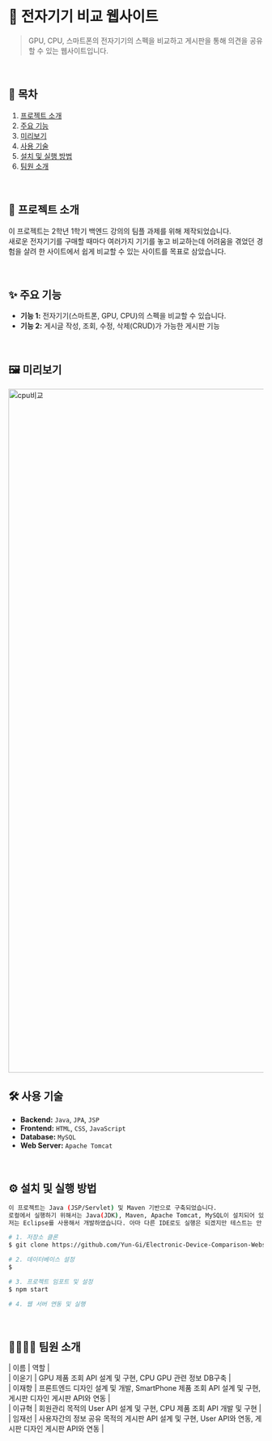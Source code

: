 # 🚀 전자기기 비교 웹사이트

> GPU, CPU, 스마트폰의 전자기기의 스펙을 비교하고 게시판을 통해 의견을 공유할 수 있는 웹사이트입니다.

<br>

## 📖 목차

1. [프로젝트 소개](#-프로젝트-소개)
2. [주요 기능](#-주요-기능)
3. [미리보기](#%EF%B8%8F-미리보기)
4. [사용 기술](#%EF%B8%8F-사용-기술)
5. [설치 및 실행 방법](#%EF%B8%8F-설치-및-실행-방법)
6. [팀원 소개](#%E2%80%8D%E2%80%8D%E2%80%8D-팀원-소개)
   
<br>

## 📌 프로젝트 소개

이 프로젝트는 2학년 1학기 백엔드 강의의 팀플 과제를 위해 제작되었습니다.  
새로운 전자기기를 구매할 때마다 여러가지 기기를 놓고 비교하는데 어려움을 겪었던 경험을 살려 한 사이트에서 쉽게 비교할 수 있는 사이트를 목표로 삼았습니다.

<br>

## ✨ 주요 기능

- **기능 1:** 전자기기(스마트폰, GPU, CPU)의 스펙을 비교할 수 있습니다.
- **기능 2:** 게시글 작성, 조회, 수정, 삭제(CRUD)가 가능한 게시판 기능

<br>

## 🖼️ 미리보기

<img width="2862" height="1350" alt="cpu비교" src="https://github.com/user-attachments/assets/dba4fb9f-87bc-4548-b058-7363469b49e6" />

<br>

## 🛠️ 사용 기술

- **Backend:** `Java`, `JPA`, `JSP`
- **Frontend:** `HTML`, `CSS`, `JavaScript`
- **Database:** `MySQL`
- **Web Server:** `Apache Tomcat`
<br>

## ⚙️ 설치 및 실행 방법

```bash
이 프로젝트는 Java (JSP/Servlet) 및 Maven 기반으로 구축되었습니다. 
로컬에서 실행하기 위해서는 Java(JDK), Maven, Apache Tomcat, MySQL이 설치되어 있어야 합니다.
저는 Eclipse를 사용해서 개발하였습니다. 아마 다른 IDE로도 실행은 되겠지만 테스트는 안 해봤습니다.

# 1. 저장소 클론
$ git clone https://github.com/Yun-Gi/Electronic-Device-Comparison-Website-Back-End-2.git

# 2. 데이터베이스 설정
$ 

# 3. 프로젝트 임포트 및 설정
$ npm start

# 4. 웹 서버 연동 및 실행
```

<br>

## 👨‍👩‍👧‍👦 팀원 소개

| 이름 | 역할 |  
| 이윤기 | GPU 제품 조회 API 설계 및 구현, CPU GPU 관련 정보 DB구축 |  
| 이재항 | 프론트엔드 디자인 설계 및 개발, SmartPhone 제품 조회 API 설계 및 구현, 게시판 디자인 게시판 API와 연동 |  
| 이규혁 | 회원관리 목적의 User API 설계 및 구현, CPU 제품 조회 API 개발 및 구현 |  
| 임재선 | 사용자간의 정보 공유 목적의 게시판 API 설계 및 구현, User API와 연동, 게시판 디자인 게시판 API와 연동 |  
